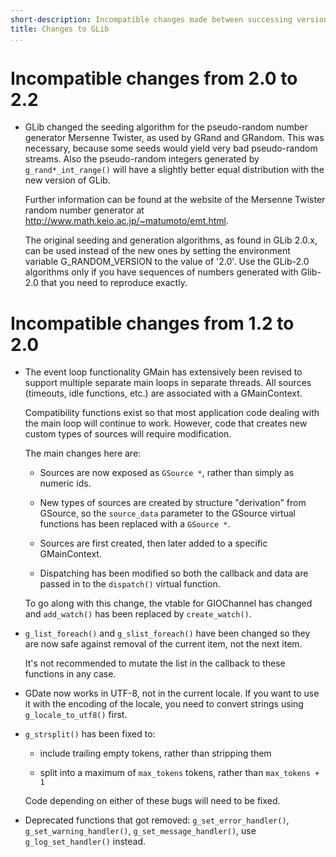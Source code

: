 ```yaml
---
short-description: Incompatible changes made between successing versions of GLib
title: Changes to GLib
...
```


# Incompatible changes from 2.0 to 2.2

  - GLib changed the seeding algorithm for the pseudo-random number
    generator Mersenne Twister, as used by GRand and GRandom. This was
    necessary, because some seeds would yield very bad pseudo-random
    streams. Also the pseudo-random integers generated by
    `g_rand*_int_range()` will have a slightly better equal distribution
    with the new version of GLib.
    
    Further information can be found at the website of the Mersenne
    Twister random number generator at
    <http://www.math.keio.ac.jp/~matumoto/emt.html>.
    
    The original seeding and generation algorithms, as found in GLib
    2.0.x, can be used instead of the new ones by setting the
    environment variable G\_RANDOM\_VERSION to the value of '2.0'. Use
    the GLib-2.0 algorithms only if you have sequences of numbers
    generated with Glib-2.0 that you need to reproduce exactly.

# Incompatible changes from 1.2 to 2.0

  - The event loop functionality GMain has extensively been revised to
    support multiple separate main loops in separate threads. All
    sources (timeouts, idle functions, etc.) are associated with a
    GMainContext.
    
    Compatibility functions exist so that most application code dealing
    with the main loop will continue to work. However, code that creates
    new custom types of sources will require modification.
    
    The main changes here are:
    
      - Sources are now exposed as `GSource *`, rather than simply as
        numeric ids.
    
      - New types of sources are created by structure "derivation" from
        GSource, so the `source_data` parameter to the GSource virtual
        functions has been replaced with a `GSource *`.
    
      - Sources are first created, then later added to a specific
        GMainContext.
    
      - Dispatching has been modified so both the callback and data are
        passed in to the `dispatch()` virtual function.
    
    To go along with this change, the vtable for GIOChannel has changed
    and `add_watch()` has been replaced by `create_watch()`.

  - `g_list_foreach()` and `g_slist_foreach()` have been changed so they
    are now safe against removal of the current item, not the next item.
    
    It's not recommended to mutate the list in the callback to these
    functions in any case.

  - GDate now works in UTF-8, not in the current locale. If you want to
    use it with the encoding of the locale, you need to convert strings
    using `g_locale_to_utf8()` first.

  - `g_strsplit()` has been fixed to:
    
      - include trailing empty tokens, rather than stripping them
    
      - split into a maximum of `max_tokens` tokens, rather than
        `max_tokens + 1`
    
    Code depending on either of these bugs will need to be fixed.

  - Deprecated functions that got removed: `g_set_error_handler()`,
    `g_set_warning_handler()`, `g_set_message_handler()`, use
    `g_log_set_handler()` instead.
